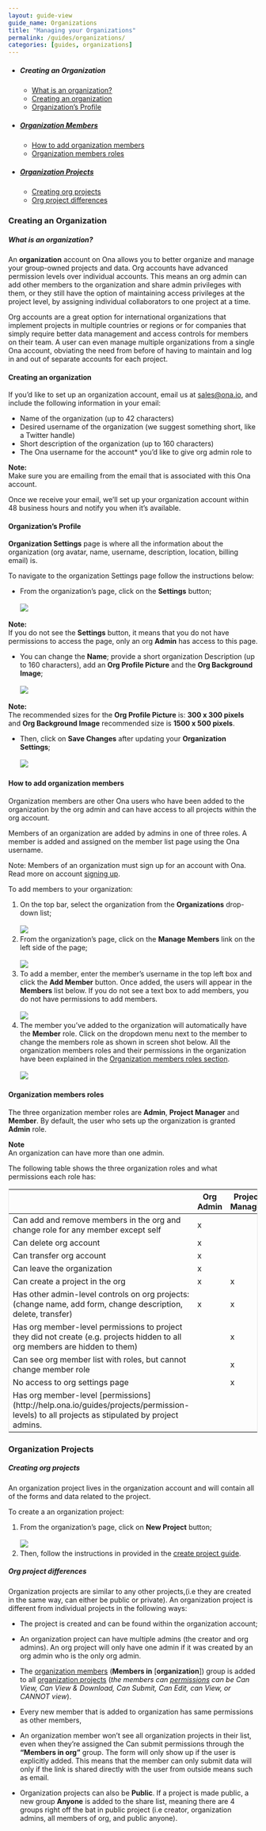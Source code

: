 ```yaml
---
layout: guide-view
guide_name: Organizations
title: "Managing your Organizations"
permalink: /guides/organizations/
categories: [guides, organizations]
---
```



* ##### Creating an Organization
  * [What is an organization?](#what-is-an-organization)
  * [Creating an organization](#creating-an-organization)
  * [Organization’s Profile](#organization-profile)
  
* ##### [Organization Members](#organization-members)
  * [How to add organization members](#add-organization-members)
  * [Organization members roles](#organization-member-roles)
  
  
* ##### [Organization Projects](#organization-projects)
   * [Creating org projects](#creating-org-projects) 
   * [Org project differences](org-project-differences)

### Creating an Organization

##### <a name="what-is-an-organization"></a>What is an organization?

An **organization** account on Ona allows you to better organize and manage your group-owned projects and data.  Org accounts have advanced permission levels over individual accounts.  This means an org admin can add other members to the organization and share admin privileges with them, or they still have the option of maintaining access privileges at the project level, by assigning individual collaborators to one project at a time.  

Org accounts are a great option for international organizations that implement projects in multiple countries or regions or for companies that simply require better data management and access controls for members on their team.  A user can even manage multiple organizations from a single Ona account, obviating the need from before of having to maintain and log in and out of separate accounts for each project.


#### <a name="creating-an-organization"></a>Creating an organization

If you’d like to set up an organization account, email us at [sales@ona.io](sales@ona.io), and include the following information in your email:

* Name of the organization (up to 42 characters)
* Desired username of the organization (we suggest something short, like a Twitter handle)
* Short description of the organization (up to 160 characters)
* The Ona username for the account* you’d like to give org admin role to

> 
**Note:**<br/> Make sure you are emailing from the email that is associated with this Ona account.

Once we receive your email, we’ll set up your organization account within 48 business hours and notify you when it’s available. 

#### <a name="organization-profile"></a>Organization’s Profile

**Organization Settings** page is where all the information about the organization (org avatar, name, username, description, location, billing email) is.

To navigate to the organization Settings page follow the instructions below:

* From the organization’s page, click on the **Settings** button;
<br><br>
![](/content/screenshots/organizations/org-5.png)

> 
**Note:**<br/>If you do not see the **Settings** button, it means that you do not have 
permissions to access the page, only an org **Admin** has access to this page.

* You can change the **Name**; provide a short organization Description (up to 160 characters), add an **Org Profile Picture** and the **Org Background Image**;
<br><br>
![](/content/screenshots/organizations/org-6.png)

> 
**Note:**<br/>The recommended sizes for the **Org Profile Picture** is: **300 x 300 pixels** and **Org Background Image** recommended size is **1500 x 500 pixels**.

* Then, click on **Save Changes** after updating your **Organization Settings**;
<br><br>
![](/content/screenshots/organizations/org-7.png)

#### <a name="add-organization-members"></a>How to add organization members

Organization members are other Ona users who have been added to the organization by the org admin and can have access to all projects within the org account.

Members of an organization are added by admins in one of three roles. A member is added and assigned on the member list page using the Ona username.

Note: Members of an organization must sign up for an account with Ona. Read more on account [signing up](http://help.ona.io/guides/getting-started/#signing-up).

To add members to your organization:

1. On the top bar, select the organization from the **Organizations** drop-down list;
<br><br>
![](/content/screenshots/organizations/org1.png)
1.  From the organization’s page, click on the **Manage Members** link on the left side of the page;
<br><br>
![](/content/screenshots/organizations/org2.png)
1. To add a member, enter the member’s username in the top left box and click the **Add Member** button. Once added, the users will appear in the **Members** list below. If you do not see a text box to add members, you do not have permissions to add members.
<br><br>
![](/content/screenshots/organizations/org-3.png)
1. The member you’ve added to the organization will automatically have the **Member** role. Click on the dropdown menu next to the member to change the members role as shown in screen shot below. All the organization members roles and their permissions in the organization have been explained in the [Organization members roles section](#org-member-roles).
<br><br>
![](/content/screenshots/organizations/org-4.png)

#### <a name="organization-member-roles"></a>Organization members roles

The three organization member roles are **Admin**, **Project Manager** and **Member**. By default, the user who sets up the organization is granted **Admin** role. 

 > 
**Note**<br/>An organization can have more than one admin.


The following table shows the three organization roles and what permissions each role has:


<table style="border: 1px solid #E6E6E6;">
	  <thead>
	    <tr>
	      <th></th>
	      <th>Org Admin</th>
	      <th>Project Manager</th>
	      <th>Org Member</th>
	    </tr>
	  </thead>
	  <tbody>
	    <tr>
	      <td>Can add and remove members in the org and change role for any member except self</td>
	      <td>x</td>
	      <td></td>
	      <td></td>
	    </tr>
	    <tr>
	      <td>Can delete org account </td>
	      <td>x</td>
	      <td></td>
	      <td></td>
	    </tr>
	    <tr>
	      <td>Can transfer org account </td>
	      <td>x</td>
	      <td></td>
	      <td></td>
	    </tr>
        <tr>
	      <td>Can leave the organization </td>
	      <td>x</td>
	      <td></td>
	      <td></td>
	    </tr>
        <tr>
	      <td>Can create a project in the org</td>
	      <td>x</td>
	      <td>x</td>
	      <td></td>
	    </tr>
        <tr>
	      <td>Has other admin-level controls on org projects: (change name, add form, change description, delete, transfer)</td>
	      <td>x</td>
	      <td>x</td>
	      <td></td>
	    </tr>
        <tr>
	      <td>Has org member-level permissions to project they did not create (e.g. projects hidden to all org members are hidden to them)</td>
	      <td></td>
	      <td>x</td>
	      <td></td>
	    </tr>
        <tr>
	      <td>Can see org member list with roles, but cannot change member role</td>
	      <td></td>
	      <td>x</td>
	      <td>x</td>
	    </tr>  
	    <tr>
	      <td>No access to org settings page</td>
	      <td></td>
	      <td>x</td>
	      <td>x</td>
	    </tr>
	    <tr>
	      <td>Has org member-level [permissions](http://help.ona.io/guides/projects/permission-levels) to all projects as stipulated by project admins.  </td>
	      <td></td>
	      <td></td>
	      <td>x</td>
	    </tr>
	  </tbody>
	</table>
    
    
### Organization Projects

##### <a name="creating-org-projects"></a>Creating org projects


An organization project lives in the organization account and will contain all of the forms and data related to the project. 

To create a an organization project:

1. From the organization’s page, click on **New Project** button;
<br><br>
![](/content/screenshots/organizations/org-8.png)
1. Then, follow the instructions in provided in the [create project guide](http://help.ona.io/guides/projects/#create-a-project). 

##### <a name="org-project-differences"></a>Org project differences

Organization projects are similar to any other projects,(i.e they are created in the same way, can either be public or private). An organization project is different from individual projects in the following ways:

* The project is created and can be found within the organization account;

* An organization project can have multiple admins (the creator and org admins). An org project will only have one admin if it was created by an org admin who is the only org admin.
* The [organization members](#organization-member-roles) (**Members in** [**organization**]) group is added to all [organization projects](#creating-org-projects) (_the members can [permissions](http://help.ona.io/guides/projects/#permission-levels) can be Can View, Can View & Download, Can Submit, Can Edit, can View,  or CANNOT view_). 
* Every new member that is added to organization has same permissions as other members,
* An organization member won’t see all organization projects in their list, even when they’re assigned the Can submit permissions through the **“Members in org”** group. The form will only show up if the user is explicitly added. This means that the member can only submit data will only if the link is shared directly with the user from outside means such as email.
* Organization projects can also be **Public**. If a project is made public, a new group **Anyone** is added to the share list, meaning there are 4 groups right off the bat in public project (i.e creator, organization admins, all members of org, and public anyone).



